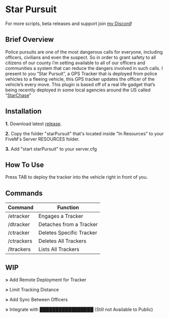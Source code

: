# Star Pursuit
For more scripts, beta releases and support join [my Discord](https://discord.me/drwyatt)!

## Brief Overview
Police pursuits are one of the most dangerous calls for everyone, including officers, civilians and even the suspect. So in order to grant safety to all citizens of our county i’m setting available to all of our officers and communities a system that can reduce the dangers involved in such calls. I present to you “Star Pursuit”, a GPS Tracker that is deployed from police vehicles to a fleeing vehicle, this GPS tracker updates the officer of the vehicle’s every move. This plugin is based off of a real life gadget that’s being recently deployed in some local agencies around the US called “[StarChase](https://www.youtube.com/watch?v=xoZI8PheoHA)”

## Installation
**1.** Download latest [release](https://github.com/DrWyatt/Star-Pursuit/releases).

**2.** Copy the folder "starPursuit" that's located inside "In Resources" to your FiveM's Server RESOURCES folder.

**3.** Add "start starPursuit" to your server.cfg

## How To Use
Press TAB to deploy the tracker into the vehicle right in front of you.

## Commands

Command  | Function
------------- | -------------
/etracker <Tracker ID>  | Engages a Tracker
/dtracker <Tracker ID>  | Detaches from a Tracker
/ctracker <Tracker ID>  | Deletes Specific Tracker
/ctrackers | Deletes All Trackers
/ltrackers | Lists All Trackers

## WIP
**>** Add Remote Deployment for Tracker

**>** Limit Tracking Distance

**>** Add Sync Between Officers

**>** Integrate with █████████████████ (Still not Available to Public)
